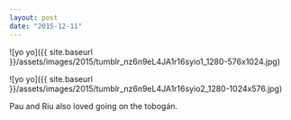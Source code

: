 ```yaml
---
layout: post
date: "2015-12-11"
---
```


![yo yo]({{ site.baseurl }}/assets/images/2015/tumblr_nz6n9eL4JA1r16syio1_1280-576x1024.jpg)

![yo yo]({{ site.baseurl }}/assets/images/2015/tumblr_nz6n9eL4JA1r16syio2_1280-1024x576.jpg)

Pau and Riu also loved going on the tobogán.
